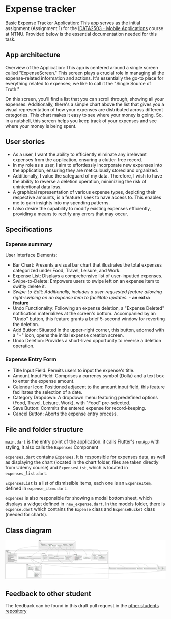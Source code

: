 # Expense tracker

Basic Expense Tracker Application: This app serves as the initial assignment (Assignment 1) for the [IDATA2503 - Mobile Applications](https://www.ntnu.edu/studies/courses/IDATA2503) course at NTNU. Provided below is the essential documentation needed for this task.

## App architecture

Overview of the Application:
This app is centered around a single screen called "ExpenseScreen." This screen plays a crucial role in managing all the expense-related information and actions. It's essentially the go-to place for everything related to expenses; we like to call it the "Single Source of Truth."

On this screen, you'll find a list that you can scroll through, showing all your expenses. Additionally, there's a simple chart above the list that gives you a visual representation of how your expenses are distributed across different categories. This chart makes it easy to see where your money is going. So, in a nutshell, this screen helps you keep track of your expenses and see where your money is being spent.

## User stories

- As a user, I want the ability to efficiently eliminate any irrelevant expenses from the application, ensuring a clutter-free record.
- In my role as a user, I aim to effortlessly incorporate new expenses into the application, ensuring they are meticulously stored and organized.
- Additionally, I value the safeguard of my data. Therefore, I wish to have the ability to reverse a deletion operation, minimizing the risk of unintentional data loss.
- A graphical representation of various expense types, depicting their respective amounts, is a feature I seek to have access to. This enables me to gain insights into my spending patterns.
- I also desire the capability to modify existing expenses efficiently, providing a means to rectify any errors that may occur.

## Specifications

### Expense summary

User Interface Elements:

- Bar Chart: Presents a visual bar chart that illustrates the total expenses categorized under Food, Travel, Leisure, and Work.
- Expense List: Displays a comprehensive list of user-inputted expenses.
- Swipe-to-Delete: Empowers users to swipe left on an expense item to swiftly delete it.
- _Swipe-to-Edit: Additionally, includes a user-requested feature allowing right-swiping on an expense item to facilitate updates._ - **an extra feature**
- Undo Functionality: Following an expense deletion, a "Expense Deleted" notification materializes at the screen's bottom. Accompanied by an "Undo" button, this feature grants a brief 5-second window for reverting the deletion.
- Add Button: Situated in the upper-right corner, this button, adorned with a "+" icon, opens the initial expense creation screen.
- Undo Deletion: Provides a short-lived opportunity to reverse a deletion operation.

### Expense Entry Form

- Title Input Field: Permits users to input the expense's title.
- Amount Input Field: Comprises a currency symbol (Dolla) and a text box to enter the expense amount.
- Calendar Icon: Positioned adjacent to the amount input field, this feature facilitates the selection of a date.
- Category Dropdown: A dropdown menu featuring predefined options (Food, Travel, Leisure, Work), with "Food" pre-selected.
- Save Button: Commits the entered expense for record-keeping.
- Cancel Button: Aborts the expense entry process.

## File and folder structure

`main.dart` is the entry point of the application. it calls Flutter's `runApp` with styling, it also calls the `Expenses` Component

`expenses.dart` contains `Expenses`. 
It is responsible for expenses data, as well as displaying the chart (located in the chart folder, files are taken directly from Udemy course) and `ExpensesList`, which is located in `expenses_list.dart`.

`ExpensesList` is a list of dismissible items, each one is an `ExpenseItem`, defined in `expense_item.dart`.  

`expenses` is also responsible for showing a modal bottom sheet, which displays a widget defined in` new_expense.dart`.
In the models folder, there is `expense.dart` which contains the `Expense` class and `ExpenseBucket` class (needed for charts).

## Class diagram

![class diagram](./ClassDiagram.svg)

## Feedback to other student
The feedback can be found in this draft pull request in the [other students repository](https://github.com/Kim3n/expense_tracker_app/pull/1/commits/48673b4d268eea71717af70937440e9e270b9e6d#diff-45b4180a39438ce43389a8d14179db0d006bede25c2189a90d57034ee93b80f8R83-R261)

